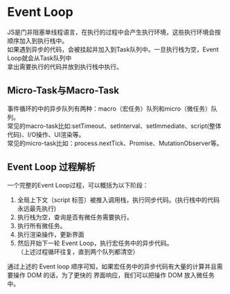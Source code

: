 # Event Loop

JS是门非阻塞单线程语言，在执行的过程中会产生执行环境，这些执行环境会按顺序加入到执行栈中。  
如果遇到异步的代码，会被挂起并加入到Task队列中。一旦执行栈为空，Event Loop就会从Task队列中  
拿出需要执行的代码并放到执行栈中执行。  
## Micro-Task与Macro-Task
事件循环的中的异步队列有两种：macro（宏任务）队列和micro（微任务）队列。  
常见的macro-task比如:setTimeout、setInterval、setImmediate、script(整体代码)、I/O操作、UI渲染等。  
常见的micro-task比如：process.nextTick、Promise、MutationObserver等。  

## Event Loop 过程解析
一个完整的Event Loop过程，可以概括为以下阶段：    
1. 全局上下文（script 标签）被推入调用栈，执行同步代码。(执行栈中的代码永远最先执行)    
2. 执行栈为空，查询是否有微任务需要执行。  
3. 执行所有微任务。  
4. 执行渲染操作，更新界面  
5. 然后开始下一轮 Event Loop，执行宏任务中的异步代码。  
（上述过程循环往复，直到两个队列都清空）    

通过上述的 Event loop 顺序可知，如果宏任务中的异步代码有大量的计算并且需要操作 DOM 的话，为了更快的 界面响应，我们可以把操作 DOM 放入微任务中。
